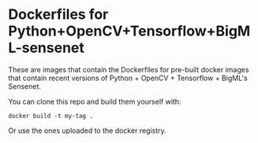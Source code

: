 # Dockerfiles for Python+OpenCV+Tensorflow+BigML-sensenet

These are images that contain the Dockerfiles for pre-built docker images that contain recent versions of Python + OpenCV + Tensorflow + BigML's Sensenet.

You can clone this repo and build them yourself with:


```console
docker build -t my-tag .
```

Or use the ones uploaded to the docker registry.
